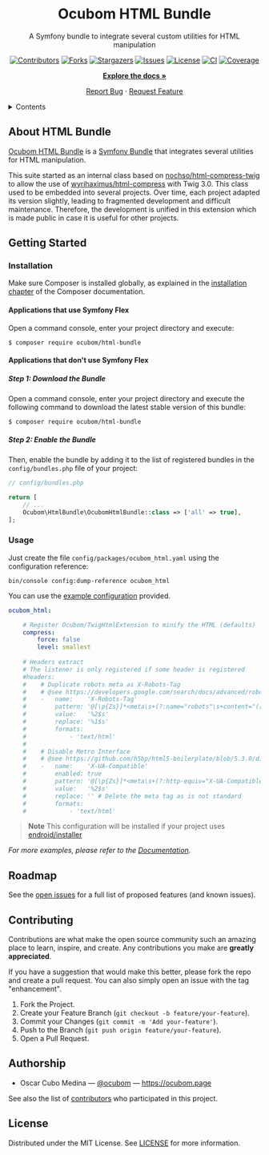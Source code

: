 <div align="center">

Ocubom HTML Bundle
==================

A Symfony bundle to integrate several custom utilities for HTML manipulation

[![Contributors][contributors-img]][contributors-url]
[![Forks][forks-img]][forks-url]
[![Stargazers][stars-img]][stars-url]
[![Issues][issues-img]][issues-url]
[![License][license-img]][license-url]
[![CI][workflow-ci-img]][workflow-ci-url]
[![Coverage][coverage-ci-img]][coverage-ci-url]

[**Explore the docs »**](https://github.com/ocubom/html-bundle)

[Report Bug](https://github.com/ocubom/html-bundle/issues)
·
[Request Feature](https://github.com/ocubom/html-bundle/issues)

</div>

<details>
  <summary>Contents</summary>

* [About HTML Bundle](#about-html-bundle)
* [Getting Started](#getting-started)
    * [Installation](#installation)
    * [Usage](#usage)
* [Roadmap](#roadmap)
* [Contributing](#contributing)
* [Authorship](#authorship)
* [License](#license)

</details>

## About HTML Bundle

[Ocubom HTML Bundle](https://github.com/ocubom/html-bundle) is a [Symfony Bundle][] that integrates several utilities for HTML manipulation.

This suite started as an internal class based on [nochso/html-compress-twig][] to allow the use of [wyrihaximus/html-compress][] with Twig 3.0.
This class used to be embedded into several projects.
Over time, each project adapted its version slightly, leading to fragmented development and difficult maintenance.
Therefore, the development is unified in this extension which is made public in case it is useful for other projects.

## Getting Started

### Installation

Make sure Composer is installed globally, as explained in the [installation chapter](https://getcomposer.org/doc/00-intro.md) of the Composer documentation.

#### Applications that use Symfony Flex

Open a command console, enter your project directory and execute:

```console
$ composer require ocubom/html-bundle
```

#### Applications that don't use Symfony Flex

##### Step 1: Download the Bundle

Open a command console, enter your project directory and execute the
following command to download the latest stable version of this bundle:

```console
$ composer require ocubom/html-bundle
```

##### Step 2: Enable the Bundle

Then, enable the bundle by adding it to the list of registered bundles
in the `config/bundles.php` file of your project:

```php
// config/bundles.php

return [
    // ...
    Ocubom\HtmlBundle\OcubomHtmlBundle::class => ['all' => true],
];
```

### Usage

Just create the file `config/packages/ocubom_html.yaml` using the configuration reference:

```console
bin/console config:dump-reference ocubom_html
```

You can use the [example configuration][] provided.

```yaml
ocubom_html:

    # Register Ocubom/TwigHtmlExtension to minify the HTML (defaults)
    compress:
        force: false
        level: smallest
        
    # Headers extract
    # The listener is only registered if some header is registered
    #headers:
    #    # Duplicate robots meta as X-Robots-Tag
    #    # @see https://developers.google.com/search/docs/advanced/robots/robots_meta_tag#xrobotstag
    #    -   name:    'X-Robots-Tag'
    #        pattern: '@[\p{Zs}]*<meta\s+(?:name="robots"\s+content="([^"]+)"|content="([^"]+)"\s+name="robots")\s*/?\s*>\p{Zs}*\n?@i'
    #        value:   '%2$s'
    #        replace: '%1$s'
    #        formats:
    #            - 'text/html'
    #
    #    # Disable Metro Interface
    #    # @see https://github.com/h5bp/html5-boilerplate/blob/5.3.0/dist/doc/extend.md#prompt-users-to-switch-to-desktop-mode-in-ie10-metro
    #    -   name:    'X-UA-Compatible'
    #        enabled: true
    #        pattern: '@[\p{Zs}]*<meta\s+(?:http-equiv="X-UA-Compatible"\s+content="([^"]+)"|content="([^"]+)"\s+http-equiv="X-UA-Compatible")\s*>\p{Zs}*\n?@i'
    #        value:   '%2$s'
    #        replace: '' # Delete the meta tag as is not standard
    #        formats:
    #            - 'text/html'
```

> **Note**
> This configuration will be installed if your project uses [endroid/installer][]

_For more examples, please refer to the [Documentation](https://github.com/ocubom/html-bundle)._

## Roadmap

See the [open issues](https://github.com/ocubom/html-bundle/issues) for a full list of proposed features (and known issues).

## Contributing

Contributions are what make the open source community such an amazing place to learn, inspire, and create.
Any contributions you make are **greatly appreciated**.

If you have a suggestion that would make this better, please fork the repo and create a pull request.
You can also simply open an issue with the tag "enhancement".

1. Fork the Project.
2. Create your Feature Branch (`git checkout -b feature/your-feature`).
3. Commit your Changes (`git commit -m 'Add your-feature'`).
4. Push to the Branch (`git push origin feature/your-feature`).
5. Open a Pull Request.

## Authorship

* Oscar Cubo Medina — [@ocubom](https://twitter.com/ocubom) — https://ocubom.page <div align="center">

See also the list of [contributors][contributors-url] who participated in this project.

## License

Distributed under the MIT License.
See [LICENSE][] for more information.


[LICENSE]: https://github.com/ocubom/html-bundle/blob/master/LICENSE
[example configuration]: https://github.com/ocubom/html-bundle/blob/main/.install/symfony/config/packages/ocubom_html.yaml

<!-- Links -->
[composer]: https://getcomposer.org/
[endroid/installer]: https://packagist.org/packages/endroid/installer
[Symfony]: https://symfony.com/
[Symfony Bundle]: https://symfony.com/doc/current/bundles.html

<!-- Packagist links -->
[nochso/html-compress-twig]: https://packagist.org/packages/nochso/html-compress-twig
[wyrihaximus/html-compress]: https://packagist.org/packages/wyrihaximus/html-compress

<!-- Project Badges -->
[contributors-img]: https://img.shields.io/github/contributors/ocubom/html-bundle.svg?style=for-the-badge
[contributors-url]: https://github.com/ocubom/html-bundle/graphs/contributors
[forks-img]:        https://img.shields.io/github/forks/ocubom/html-bundle.svg?style=for-the-badge
[forks-url]:        https://github.com/ocubom/html-bundle/network/members
[stars-img]:        https://img.shields.io/github/stars/ocubom/html-bundle.svg?style=for-the-badge
[stars-url]:        https://github.com/ocubom/html-bundle/stargazers
[issues-img]:       https://img.shields.io/github/issues/ocubom/html-bundle.svg?style=for-the-badge
[issues-url]:       https://github.com/ocubom/html-bundle/issues
[license-img]:      https://img.shields.io/github/license/ocubom/html-bundle.svg?style=for-the-badge
[license-url]:      https://github.com/ocubom/html-bundle/blob/master/LICENSE
[workflow-ci-img]:  https://img.shields.io/github/workflow/status/ocubom/html-bundle/CI.svg?label=CI&logo=github&style=for-the-badge
[workflow-ci-url]:  https://github.com/ocubom/html-bundle/actions/
[coverage-ci-img]:  https://img.shields.io/codecov/c/github/ocubom/html-bundle.svg?logo=codecov&logoColor=%23fefefe&style=for-the-badge&token=NQOE5BY6MX
[coverage-ci-url]:  https://app.codecov.io/gh/ocubom/html-bundle
